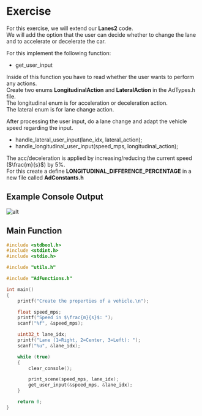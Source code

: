 # Exercise

For this exercise, we will extend our **Lanes2** code.  
We will add the option that the user can decide whether to change the lane and to accelerate or decelerate the car.  

For this implement the following function:

- get_user_input

Inside of this function you have to read whether the user wants to perform any actions.  
Create two enums **LongitudinalAction** and **LateralAction** in the AdTypes.h file.  
The longitudinal enum is for acceleration or deceleration action.  
The lateral enum is for lane change action.  

After processing the user input, do a lane change and adapt the vehicle speed regarding the input.

- handle_lateral_user_input(lane_idx, lateral_action);
- handle_longitudinal_user_input(speed_mps, longitudinal_action);

The acc/deceleration is applied by increasing/reducing the current speed ($\frac{m}{s}$) by 5%.  
For this create a define **LONGITUDINAL_DIFFERENCE_PERCENTAGE** in a new file called **AdConstants.h**

## Example Console Output

![alt](../../media/6_Steering.png)

## Main Function

```cpp
#include <stdbool.h>
#include <stdint.h>
#include <stdio.h>

#include "utils.h"

#include "AdFunctions.h"

int main()
{
    printf("Create the properties of a vehicle.\n");

    float speed_mps;
    printf("Speed in $\frac{m}{s}$: ");
    scanf("%f", &speed_mps);

    uint32_t lane_idx;
    printf("Lane (1=Right, 2=Center, 3=Left): ");
    scanf("%u", &lane_idx);

    while (true)
    {
        clear_console();

        print_scene(speed_mps, lane_idx);
        get_user_input(&speed_mps, &lane_idx);
    }

    return 0;
}
```
